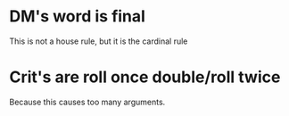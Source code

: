 
# DM's word is final
This is not a house rule, but it is the cardinal rule

# Crit's are roll once double/roll twice
Because this causes too many arguments.

# 